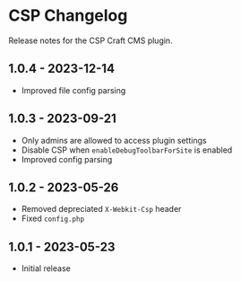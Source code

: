 # CSP Changelog

Release notes for the CSP Craft CMS plugin.

## 1.0.4 - 2023-12-14
- Improved file config parsing

## 1.0.3 - 2023-09-21
- Only admins are allowed to access plugin settings
- Disable CSP when `enableDebugToolbarForSite` is enabled
- Improved config parsing

## 1.0.2 - 2023-05-26
- Removed depreciated `X-Webkit-Csp` header
- Fixed `config.php`

## 1.0.1 - 2023-05-23
- Initial release